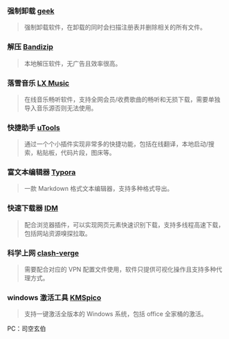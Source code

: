 ### 强制卸载 [geek](https://geekuninstaller.com/)

> 强制卸载软件，在卸载的同时会扫描注册表并删除相关的所有文件。

### 解压 [Bandizip](https://www.bandisoft.com/bandizip/)

> 本地解压软件，无广告且效率很高。

### 落雪音乐 [LX Music](https://github.com/lyswhut/lx-music-desktop/releases)

> 在线音乐畅听软件，支持全网会员/收费歌曲的畅听和无损下载，需要单独导入音乐源否则无法使用。

### 快捷助手 [uTools](https://www.u-tools.cn/index.html)

> 通过一个个小插件实现非常多的快捷功能，包括在线翻译，本地启动/搜索，粘贴板，代码片段，图床等。

### 富文本编辑器 [Typora](https://typoraio.cn/)

> 一款 Markdown 格式文本编辑器，支持多种格式导出。

### 快速下载器 [IDM](https://www.cn-idm.com/)

> 配合浏览器插件，可以实现网页元素快速识别下载，支持多线程高速下载，包括网站资源嗅探拉取。

### 科学上网 [clash-verge](https://clashverge.net/clash-)

> 需要配合对应的 VPN 配置文件使用，软件只提供可视化操作且支持多种代理方式。

### windows 激活工具 [KMSpico](http://kmspico.micaesoft.com/)

> 支持一键激活全版本的 Windows 系统，包括 office 全家桶的激活。

PC：司空玄伯
